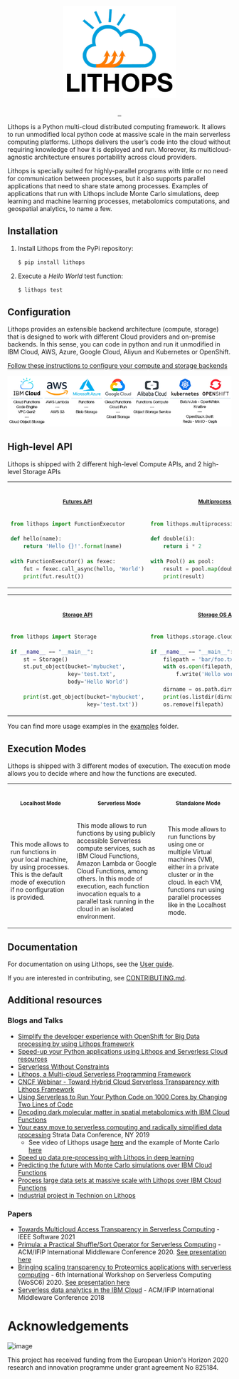 <p align="center">
  <a href="http://lithops.cloud">
    <h1 id='lithops' align="center"><img src="docs/_static/lithops_logo_readme.png" alt="Lithops" title="Lightweight Optimized Processing"/></h1>
  </a>
</p>

<p align="center">
  <a aria-label="License" href="https://github.com/lithops-cloud/lithops/blob/master/LICENSE">
    <img alt="" src="https://img.shields.io/github/license/lithops-cloud/lithops?style=for-the-badge&labelColor=000000">
  </a>
  <a aria-label="PyPi" href="https://pypi.org/project/lithops/">
    <img alt="" src="https://img.shields.io/pypi/v/lithops?style=for-the-badge&labelColor=000000">
  </a>
  <a aria-label="Python" href="#lithops">
    <img alt="" src="https://img.shields.io/pypi/pyversions/lithops?style=for-the-badge&labelColor=000000">
  </a>
</p>

Lithops is a Python multi-cloud distributed computing framework. It allows to run unmodified local python code at massive scale in the main
serverless computing platforms. Lithops delivers the user’s code into the cloud without requiring knowledge of how it is deployed and run. Moreover, its multicloud-agnostic architecture ensures portability across cloud providers.

Lithops is specially suited for highly-parallel programs with little or no need for communication between processes, but it also supports parallel applications that need to share state among processes. Examples of applications that run with Lithops include Monte Carlo simulations, deep learning and machine learning processes, metabolomics computations, and geospatial analytics, to name a few.


## Installation

1. Install Lithops from the PyPi repository:

    ```bash
    $ pip install lithops
    ```

2. Execute a *Hello World* test function:
  
   ```bash
   $ lithops test
   ```

## Configuration
Lithops provides an extensible backend architecture (compute, storage) that is designed to work with different Cloud providers and on-premise backends. In this sense, you can code in python and run it unmodified in IBM Cloud, AWS, Azure, Google Cloud, Aliyun and Kubernetes or OpenShift.

[Follow these instructions to configure your compute and storage backends](config/)

<p align="center">
<a href="config/README.md#compute-and-storage-backends">
<img src="docs/source/images/multicloud.jpg" alt="Multicloud Lithops" title="Multicloud Lithops"/>
</a>
</p>


## High-level API

Lithops is shipped with 2 different high-level Compute APIs, and 2 high-level Storage APIs


<table>
<tr>
<th align="center">
<img width="441" height="1px">
<p> 
<small>
<a href="https://lithops-cloud.github.io/docs/source/api_futures.html">Futures API</a>
</small>
</p>
</th>
<th align="center">
<img width="441" height="1px">
<p> 
<small>
<a href="https://lithops-cloud.github.io/docs/source/api_multiprocessing.html">Multiprocessing API</a>
</small>
</p>
</th>
</tr>

<tr>
<td>

```python
from lithops import FunctionExecutor

def hello(name):
    return 'Hello {}!'.format(name)

with FunctionExecutor() as fexec:
    fut = fexec.call_async(hello, 'World')
    print(fut.result())
```
</td>
<td>

```python
from lithops.multiprocessing import Pool

def double(i):
    return i * 2

with Pool() as pool:
    result = pool.map(double, [1, 2, 3, 4, 5])
    print(result)
```
</td>
</tr>

</table>


<table>
<tr>
<th align="center">
<img width="441" height="1px">
<p> 
<small>
<a href="https://lithops-cloud.github.io/docs/source/api_storage.html">Storage API</a>
</small>
</p>
</th>
<th align="center">
<img width="441" height="1px">
<p> 
<small>
<a href="https://lithops-cloud.github.io/docs/source/api_storage_os.html">Storage OS API</a>
</small>
</p>
</th>
</tr>

<tr>
<td>

```python
from lithops import Storage

if __name__ == "__main__":
    st = Storage()
    st.put_object(bucket='mybucket',
                  key='test.txt',
                  body='Hello World')

    print(st.get_object(bucket='mybucket',
                        key='test.txt'))
```
</td>
<td>

```python
from lithops.storage.cloud_proxy import os

if __name__ == "__main__":
    filepath = 'bar/foo.txt'
    with os.open(filepath, 'w') as f:
        f.write('Hello world!')

    dirname = os.path.dirname(filepath)
    print(os.listdir(dirname))
    os.remove(filepath)
```
</td>
</tr>

</table>

You can find more usage examples in the [examples](/examples) folder.

## Execution Modes

Lithops is shipped with 3 different modes of execution. The execution mode allows you to decide where and how the functions are executed.

<table>
<tr>
<th align="center">
<img width="441" height="1px">
<p> 
<small>
Localhost Mode
</small>
</p>
</th>
<th align="center">
<img width="441" height="1px">
<p> 
<small>
Serverless Mode
</small>
</p>
</th>
<th align="center">
<img width="441" height="1px">
<p> 
<small>
Standalone Mode
</small>
</p>
</th>
</tr>
<tr>
<td>

This mode allows to run functions in your local machine, by using processes. This is the default mode of execution if no configuration is provided.

</td>
<td>

This mode allows to run functions by using publicly accessible Serverless compute services, such as IBM Cloud Functions, Amazon Lambda or Google Cloud Functions, among others. In this mode of execution, each function invocation equals to a parallel task running in the cloud in an isolated environment.

</td>

<td>

This mode allows to run functions by using one or multiple Virtual machines (VM), either in a private cluster or in the cloud. In each VM, functions run using parallel processes like in the Localhost mode.

</td>
</tr>
</table>

## Documentation

For documentation on using Lithops, see the [User guide](https://lithops-cloud.github.io/docs/).

If you are interested in contributing, see [CONTRIBUTING.md](./CONTRIBUTING.md).

## Additional resources

### Blogs and Talks
* [Simplify the developer experience with OpenShift for Big Data processing by using Lithops framework](https://medium.com/@gvernik/simplify-the-developer-experience-with-openshift-for-big-data-processing-by-using-lithops-framework-d62a795b5e1c)
* [Speed-up your Python applications using Lithops and Serverless Cloud resources](https://itnext.io/speed-up-your-python-applications-using-lithops-and-serverless-cloud-resources-a64beb008bb5)
* [Serverless Without Constraints](https://www.ibm.com/cloud/blog/serverless-without-constraints)
* [Lithops, a Multi-cloud Serverless Programming Framework](https://itnext.io/lithops-a-multi-cloud-serverless-programming-framework-fd97f0d5e9e4)
* [CNCF Webinar - Toward Hybrid Cloud Serverless Transparency with Lithops Framework](https://www.youtube.com/watch?v=-uS-wi8CxBo)
* [Using Serverless to Run Your Python Code on 1000 Cores by Changing Two Lines of Code](https://www.ibm.com/cloud/blog/using-serverless-to-run-your-python-code-on-1000-cores-by-changing-two-lines-of-code)
* [Decoding dark molecular matter in spatial metabolomics with IBM Cloud Functions](https://www.ibm.com/cloud/blog/decoding-dark-molecular-matter-in-spatial-metabolomics-with-ibm-cloud-functions)
* [Your easy move to serverless computing and radically simplified data processing](https://www.slideshare.net/gvernik/your-easy-move-to-serverless-computing-and-radically-simplified-data-processing-238929020) Strata Data Conference, NY 2019
  * See video of Lithops usage [here](https://www.youtube.com/watch?v=EYa95KyYEtg&list=PLpR7f3Www9KCjYisaG7AMaR0C2GqLUh2G&index=3&t=0s) and the example of Monte Carlo [here](https://www.youtube.com/watch?v=vF5HI2q5VKw&list=PLpR7f3Www9KCjYisaG7AMaR0C2GqLUh2G&index=2&t=0s)
* [Speed up data pre-processing with Lithops in deep learning](https://developer.ibm.com/patterns/speed-up-data-pre-processing-with-pywren-in-deep-learning/)
* [Predicting the future with Monte Carlo simulations over IBM Cloud Functions](https://www.ibm.com/cloud/blog/monte-carlo-simulations-with-ibm-cloud-functions)
* [Process large data sets at massive scale with Lithops over IBM Cloud Functions](https://www.ibm.com/cloud/blog/process-large-data-sets-massive-scale-pywren-ibm-cloud-functions)
* [Industrial project in Technion on Lithops](http://www.cs.technion.ac.il/~cs234313/projects_sites/W19/04/site/)

### Papers
* [Towards Multicloud Access Transparency in Serverless Computing](https://www.computer.org/csdl/magazine/so/5555/01/09218932/1nMMkpZ8Ko8) - IEEE Software 2021
* [Primula: a Practical Shuffle/Sort Operator for Serverless Computing](https://dl.acm.org/doi/10.1145/3429357.3430522) - ACM/IFIP International Middleware Conference 2020. [See presentation here](https://www.youtube.com/watch?v=v698iu5YfWM)
* [Bringing scaling transparency to Proteomics applications with serverless computing](https://dl.acm.org/doi/abs/10.1145/3429880.3430101) - 6th International Workshop on Serverless Computing (WoSC6) 2020. [See presentation here](https://www.serverlesscomputing.org/wosc6/#p10)
* [Serverless data analytics in the IBM Cloud](https://dl.acm.org/citation.cfm?id=3284029) - ACM/IFIP International Middleware Conference 2018


# Acknowledgements

![image](https://user-images.githubusercontent.com/26366936/61350554-d62acf00-a85f-11e9-84b2-36312a35398e.png)

This project has received funding from the European Union's Horizon 2020 research and innovation programme under grant agreement No 825184.

